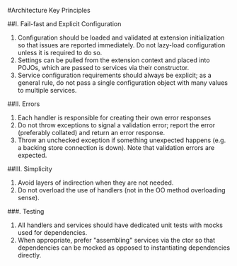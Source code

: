#Architecture Key Principles

##I. Fail-fast and Explicit Configuration

1. Configuration should be loaded and validated at extension initialization so that issues are reported immediately. Do not lazy-load configuration unless it is required to do so.
2. Settings can be pulled from the extension context and placed into POJOs, which are passed to services via their constructor.
3. Service configuration requirements should always be explicit; as a general rule, do not pass a single configuration object with many values to multiple services.

##II. Errors
1. Each handler is responsible for creating their own error responses
2. Do not throw exceptions to signal a validation error; report the error (preferably collated) and return an error response.
3. Throw an unchecked exception if something unexpected happens (e.g. a backing store connection is down). Note that validation errors are expected.

##III. Simplicity
1. Avoid layers of indirection when they are not needed.
2. Do not overload the use of handlers (not in the OO method overloading sense).

###. Testing
1. All handlers and services should have dedicated unit tests with mocks used for dependencies.
2. When appropriate, prefer "assembling" services via the ctor so that dependencies can be mocked as opposed to instantiating dependencies directly. 
